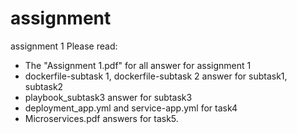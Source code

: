 # assignment
assignment 1
Please read:
- The "Assignment 1.pdf" for all answer for assignment 1
- dockerfile-subtask 1, dockerfile-subtask 2 answer for subtask1, subtask2
- playbook_subtask3 answer for subtask3
- deployment_app.yml and service-app.yml for task4
- Microservices.pdf answers for task5.
